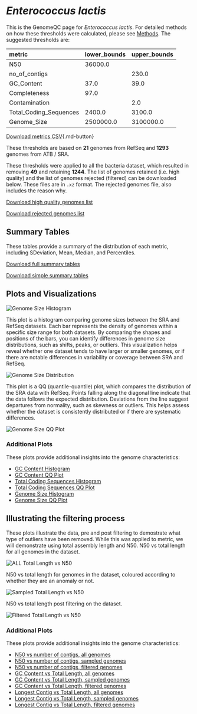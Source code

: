 # *Enterococcus lactis*

This is the GenomeQC page for *Enterococcus lactis*. For detailed methods on how these thresholds were calculated, please see [Methods](../../methods.md).
The suggested thresholds are: 

| metric                 | lower_bounds   | upper_bounds   |
|:-----------------------|:---------------|:---------------|
| N50                    | 36000.0        |                |
| no_of_contigs          |                | 230.0          |
| GC_Content             | 37.0           | 39.0           |
| Completeness           | 97.0           |                |
| Contamination          |                | 2.0            |
| Total_Coding_Sequences | 2400.0         | 3100.0         |
| Genome_Size            | 2500000.0      | 3100000.0      |

[Download metrics CSV](Enterococcus_lactis_metrics.csv){.md-button}


These thresholds are based on **21** genomes from RefSeq and **1293** genomes from ATB / SRA.

These thresholds were applied to all the bacteria dataset, which resulted in removing **49** and retaining **1244**.
The list of genomes retained (i.e. high quality) and the list of genomes rejected (filtered) can be downloaded below. These files are in `.xz` format. The rejected genomes file, also includes the reason why.

[Download high quality genomes list](Enterococcus_lactis_high_quality_genomes.csv.xz)


[Download rejected genomes list](Enterococcus_lactis_filtered_out_genomes.csv.xz)



## Summary Tables
These tables provide a summary of the distribution of each metric, including SDeviation, Mean, Median, and Percentiles.

[Download full summary tables](summary.csv)

[Download simple summary tables](selected_summary.csv)

## Plots and Visualizations

![Genome Size Histogram](Genome_Size_refseq_histogram_kde.png)

This plot is a histogram comparing genome sizes between the SRA and RefSeq datasets. Each bar represents the density of genomes within a specific size range for both datasets. By comparing the shapes and positions of the bars, you can identify differences in genome size distributions, such as shifts, peaks, or outliers. This visualization helps reveal whether one dataset tends to have larger or smaller genomes, or if there are notable differences in variability or coverage between SRA and RefSeq.

![Genome Size Distribution](Genome_Size_refseq_histogram_kde.png)

This plot is a QQ (quantile-quantile) plot, which compares the distribution of the SRA data with RefSeq. Points falling along the diagonal line indicate that the data follows the expected distribution. Deviations from the line suggest departures from normality, such as skewness or outliers. This helps assess whether the dataset is consistently distributed or if there are systematic differences.

![Genome Size QQ Plot](Genome_Size_refseq_qqplot.png)

### Additional Plots

These plots provide additional insights into the genome characteristics:

- [GC Content Histogram](GC_Content_refseq_histogram_kde.png)
- [GC Content QQ Plot](GC_Content_refseq_qqplot.png)
- [Total Coding Sequences Histogram](Total_Coding_Sequences_refseq_histogram_kde.png)
- [Total Coding Sequences QQ Plot](Total_Coding_Sequences_refseq_qqplot.png)
- [Genome Size Histogram](Genome_Size_refseq_histogram_kde.png)
- [Genome Size QQ Plot](Genome_Size_refseq_qqplot.png)
## Illustrating the filtering process
These plots illustrate the data, pre and post filtering to demostrate what type of outliers have been removed. While this was applied to metric, we will demonstrate using total assembly length and N50.
N50 vs total length for all genomes in the dataset.

![ALL Total Length vs N50](Enterococcus_lactis_all_total_length_N50.png)

N50 vs total length for genomes in the dataset, coloured according to whether they are an anomaly or not.

![Sampled Total Length vs N50](Enterococcus_lactis_sample_total_length_N50.png)

N50 vs total length post filtering on the dataset.

![Filtered Total Length vs N50](Enterococcus_lactis_filt_total_length_N50.png)

### Additional Plots

These plots provide additional insights into the genome characteristics:

- [N50 vs number of contigs, all genomes](Enterococcus_lactis_all_N50_number.png)
- [N50 vs number of contigs, sampled genomes](Enterococcus_lactis_sample_N50_number.png)
- [N50 vs number of contigs, filtered genomes](Enterococcus_lactis_filt_N50_number.png)
- [GC Content vs Total Length, all genomes](Enterococcus_lactis_all_total_length_GC_Content.png)
- [GC Content vs Total Length, sampled genomes](Enterococcus_lactis_sample_total_length_GC_Content.png)
- [GC Content vs Total Length, filtered genomes](Enterococcus_lactis_filt_total_length_GC_Content.png)
- [Longest Contig vs Total Length, all genomes](Enterococcus_lactis_all_total_length_longest.png)
- [Longest Contig vs Total Length, sampled genomes](Enterococcus_lactis_sample_total_length_longest.png)
- [Longest Contig vs Total Length, filtered genomes](Enterococcus_lactis_filt_total_length_longest.png)
